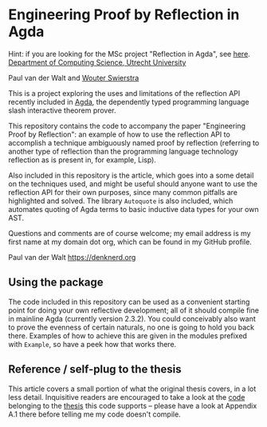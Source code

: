 Engineering Proof by Reflection in Agda
==================
Hint: if you are looking for the MSc project "Reflection in Agda", see [here](https://github.com/toothbrush/reflection-proofs/tree/msc-thesis).
[Department of Computing Science, Utrecht University](http://www.cs.uu.nl)

Paul van der Walt and [Wouter Swierstra](http://www.staff.science.uu.nl/~swier004/)

This is a project exploring the uses and limitations of the reflection API recently included in [Agda](http://wiki.portal.chalmers.se/agda/), the dependently typed programming language slash interactive theorem prover.

This repository contains the code to accompany the paper "Engineering Proof by Reflection": an example of how to use the reflection API to accomplish a technique ambiguously named proof by reflection (referring to another type of reflection than the programming language technology reflection as is present in, for example, Lisp).

Also included in this repository is the article, which goes into a some detail on the techniques used, and might be useful should anyone want to use the reflection API for their own purposes, since many common pitfalls are highlighted and solved. The library `Autoquote` is also included, which automates quoting of Agda terms to basic inductive data types for your own AST.

Questions and comments are of course welcome; my email address is my first name at my domain dot org, which can be found in my GitHub profile.

Paul van der Walt
https://denknerd.org

Using the package
-----------------

The code included in this repository can be used as a convenient starting point for doing your own reflective development; all of it should compile fine in mainline Agda (currently version 2.3.2). You could conceivably also want to prove the evenness of certain naturals, no one is going to hold you back there. Examples of how to achieve this are given in the modules prefixed with `Example`, so have a peek how that works there.

Reference / self-plug to the thesis
-----------------------------------

This article covers a small portion of what the original thesis covers, in a lot less detail. Inquisitive readers are encouraged to take a look at the [code](https://github.com/toothbrush/reflection-proofs/tree/msc-thesis) belonging to the [thesis](https://github.com/toothbrush/reflection-proofs/downloads) this code supports – please have a look at Appendix A.1 there before telling me my code doesn't compile.
